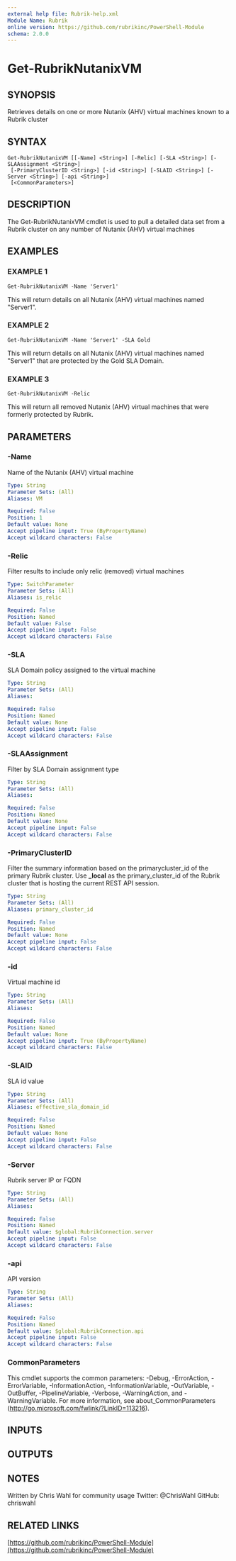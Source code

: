 ```yaml
---
external help file: Rubrik-help.xml
Module Name: Rubrik
online version: https://github.com/rubrikinc/PowerShell-Module
schema: 2.0.0
---
```


# Get-RubrikNutanixVM

## SYNOPSIS
Retrieves details on one or more Nutanix (AHV) virtual machines known to a Rubrik cluster

## SYNTAX

```
Get-RubrikNutanixVM [[-Name] <String>] [-Relic] [-SLA <String>] [-SLAAssignment <String>]
 [-PrimaryClusterID <String>] [-id <String>] [-SLAID <String>] [-Server <String>] [-api <String>]
 [<CommonParameters>]
```

## DESCRIPTION
The Get-RubrikNutanixVM cmdlet is used to pull a detailed data set from a Rubrik cluster on any number of Nutanix (AHV) virtual machines

## EXAMPLES

### EXAMPLE 1
```
Get-RubrikNutanixVM -Name 'Server1'
```

This will return details on all Nutanix (AHV) virtual machines named "Server1".

### EXAMPLE 2
```
Get-RubrikNutanixVM -Name 'Server1' -SLA Gold
```

This will return details on all Nutanix (AHV) virtual machines named "Server1" that are protected by the Gold SLA Domain.

### EXAMPLE 3
```
Get-RubrikNutanixVM -Relic
```

This will return all removed Nutanix (AHV) virtual machines that were formerly protected by Rubrik.

## PARAMETERS

### -Name
Name of the Nutanix (AHV) virtual machine

```yaml
Type: String
Parameter Sets: (All)
Aliases: VM

Required: False
Position: 1
Default value: None
Accept pipeline input: True (ByPropertyName)
Accept wildcard characters: False
```

### -Relic
Filter results to include only relic (removed) virtual machines

```yaml
Type: SwitchParameter
Parameter Sets: (All)
Aliases: is_relic

Required: False
Position: Named
Default value: False
Accept pipeline input: False
Accept wildcard characters: False
```

### -SLA
SLA Domain policy assigned to the virtual machine

```yaml
Type: String
Parameter Sets: (All)
Aliases:

Required: False
Position: Named
Default value: None
Accept pipeline input: False
Accept wildcard characters: False
```

### -SLAAssignment
Filter by SLA Domain assignment type

```yaml
Type: String
Parameter Sets: (All)
Aliases:

Required: False
Position: Named
Default value: None
Accept pipeline input: False
Accept wildcard characters: False
```

### -PrimaryClusterID
Filter the summary information based on the primarycluster_id of the primary Rubrik cluster.
Use **_local** as the primary_cluster_id of the Rubrik cluster that is hosting the current REST API session.

```yaml
Type: String
Parameter Sets: (All)
Aliases: primary_cluster_id

Required: False
Position: Named
Default value: None
Accept pipeline input: False
Accept wildcard characters: False
```

### -id
Virtual machine id

```yaml
Type: String
Parameter Sets: (All)
Aliases:

Required: False
Position: Named
Default value: None
Accept pipeline input: True (ByPropertyName)
Accept wildcard characters: False
```

### -SLAID
SLA id value

```yaml
Type: String
Parameter Sets: (All)
Aliases: effective_sla_domain_id

Required: False
Position: Named
Default value: None
Accept pipeline input: False
Accept wildcard characters: False
```

### -Server
Rubrik server IP or FQDN

```yaml
Type: String
Parameter Sets: (All)
Aliases:

Required: False
Position: Named
Default value: $global:RubrikConnection.server
Accept pipeline input: False
Accept wildcard characters: False
```

### -api
API version

```yaml
Type: String
Parameter Sets: (All)
Aliases:

Required: False
Position: Named
Default value: $global:RubrikConnection.api
Accept pipeline input: False
Accept wildcard characters: False
```

### CommonParameters
This cmdlet supports the common parameters: -Debug, -ErrorAction, -ErrorVariable, -InformationAction, -InformationVariable, -OutVariable, -OutBuffer, -PipelineVariable, -Verbose, -WarningAction, and -WarningVariable.
For more information, see about_CommonParameters (http://go.microsoft.com/fwlink/?LinkID=113216).

## INPUTS

## OUTPUTS

## NOTES
Written by Chris Wahl for community usage
Twitter: @ChrisWahl
GitHub: chriswahl

## RELATED LINKS

[https://github.com/rubrikinc/PowerShell-Module](https://github.com/rubrikinc/PowerShell-Module)

